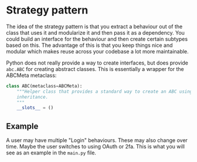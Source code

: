 # Strategy pattern

The idea of the strategy pattern is that you extract a behaviour out of the
class that uses it and modularize it  and then pass it as a dependency. You
could build an interface for the behaviour and then create certain subtypes
based on this. The advantage of this is that you keep things nice and modular
which makes reuse across your codebase a lot more maintainable.

Python does not really provide a way to create interfaces, but does provide
`abc.ABC` for creating abstract classes. This is essentially a wrapper for
the ABCMeta metaclass:
```python
class ABC(metaclass=ABCMeta):
    """Helper class that provides a standard way to create an ABC using
    inheritance.
    """
    __slots__ = ()
```

## Example
A user may have multiple "Login" behaviours. These may also change over time.
Maybe the user switches to using OAuth or 2fa. This is what you will see as an example
in the `main.py` file.

